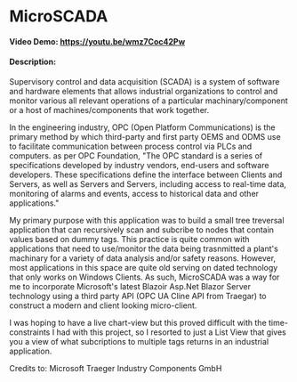 # MicroSCADA
#### Video Demo:  https://youtu.be/wmz7Coc42Pw
#### Description:
Supervisory control and data acquisition (SCADA) is a system of software and hardware elements that allows industrial organizations to control and monitor various all relevant operations of a particular machinary/component or a host of machines/components that work together. 

In the engineering industry, OPC (Open Platform Communications) is the primary method by which third-party and first party OEMS and ODMS use to facilitate communication between process control via PLCs and computers. as per OPC Foundation, "The OPC standard is a series of specifications developed by industry vendors, end-users and software developers. These specifications define the interface between Clients and Servers, as well as Servers and Servers, including access to real-time data, monitoring of alarms and events, access to historical data and other applications."
  
  My primary purpose with this application was to build a small tree treversal application that can recursively scan and subcribe to nodes that contain values based on dummy tags. This practice is quite common with applications that need to use/monitor the data being trasnmitted a plant's machinary for a variety of data analysis and/or safety reasons. However, most applications in this space are quite old serving on dated technology that only works on Windows Clients. As such, MicroSCADA was a way for me to incorporate Microsoft's latest Blazoir Asp.Net Blazor Server technology using a third party API (OPC UA Cline API from Traegar) to construct a modern and client looking micro-client.
  
  I was hoping to have a live chart-view but this proved difficult with the time-constraints I had with this project, so I resorted to just a List View that gives you a view of what subcriptions to multiple tags returns in an industrial application.
  
Credits to:
  Microsoft
  Traeger Industry Components GmbH
